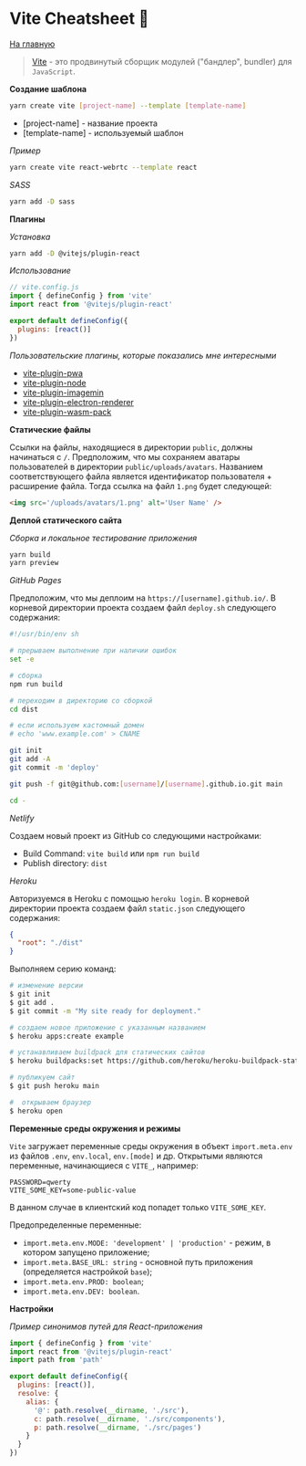 # Vite Cheatsheet :metal:

[На главную](../README.md)

> [Vite](https://vitejs.dev/) - это продвинутый сборщик модулей ("бандлер", bundler) для `JavaScript`.

__Создание шаблона__

```bash
yarn create vite [project-name] --template [template-name]
```

- [project-name] - название проекта
- [template-name] - используемый шаблон

_Пример_

```bash
yarn create vite react-webrtc --template react
```

_SASS_

```bash
yarn add -D sass
```

__Плагины__

_Установка_

```bash
yarn add -D @vitejs/plugin-react
```

_Использование_

```js
// vite.config.js
import { defineConfig } from 'vite'
import react from '@vitejs/plugin-react'

export default defineConfig({
  plugins: [react()]
})
```

_Пользовательские плагины, которые показались мне интересными_

- [vite-plugin-pwa](https://github.com/antfu/vite-plugin-pwa)
- [vite-plugin-node](https://github.com/axe-me/vite-plugin-node)
- [vite-plugin-imagemin](https://github.com/vbenjs/vite-plugin-imagemin)
- [vite-plugin-electron-renderer](https://github.com/caoxiemeihao/vite-plugins/tree/main/packages/electron-renderer)
- [vite-plugin-wasm-pack](https://github.com/nshen/vite-plugin-wasm-pack)

__Статические файлы__

Ссылки на файлы, находящиеся в директории `public`, должны начинаться с `/`. Предположим, что мы сохраняем аватары пользователей в директории `public/uploads/avatars`. Названием соответствующего файла является идентификатор пользователя + расширение файла. Тогда ссылка на файл `1.png` будет следующей:

```html
<img src='/uploads/avatars/1.png' alt='User Name' />
```

__Деплой статического сайта__

_Сборка и локальное тестирование приложения_

```bash
yarn build
yarn preview
```

_GitHub Pages_

Предположим, что мы деплоим на `https://[username].github.io/`. В корневой директории проекта создаем файл `deploy.sh` следующего содержания:

```sh
#!/usr/bin/env sh

# прерываем выполнение при наличии ошибок
set -e

# сборка
npm run build

# переходим в директорию со сборкой
cd dist

# если используем кастомный домен
# echo 'www.example.com' > CNAME

git init
git add -A
git commit -m 'deploy'

git push -f git@github.com:[username]/[username].github.io.git main

cd -
```

_Netlify_

Создаем новый проект из GitHub со следующими настройками:

- Build Command: `vite build` или `npm run build`
- Publish directory: `dist`

_Heroku_

Авторизуемся в Heroku с помощью `heroku login`. В корневой директории проекта создаем файл `static.json` следующего содержания:

```json
{
  "root": "./dist"
}
```

Выполняем серию команд:

```bash
# изменение версии
$ git init
$ git add .
$ git commit -m "My site ready for deployment."

# создаем новое приложение с указанным названием
$ heroku apps:create example

# устанавливаем buildpack для статических сайтов
$ heroku buildpacks:set https://github.com/heroku/heroku-buildpack-static.git

# публикуем сайт
$ git push heroku main

#  открываем браузер
$ heroku open
```

__Переменные среды окружения и режимы__

`Vite` загружает переменные среды окружения в объект `import.meta.env` из файлов `.env`, `env.local`, `env.[mode]` и др. Открытыми являются переменные, начинающиеся с `VITE_`, например:

```
PASSWORD=qwerty
VITE_SOME_KEY=some-public-value
```

В данном случае в клиентский код попадет только `VITE_SOME_KEY`.

Предопределенные переменные:

- `import.meta.env.MODE: 'development' | 'production'` - режим, в котором запущено приложение;
- `import.meta.BASE_URL: string` - основной путь приложения (определяется настройкой `base`);
- `import.meta.env.PROD: boolean`;
- `import.meta.env.DEV: boolean`.

__Настройки__

_Пример синонимов путей для React-приложения_

```js
import { defineConfig } from 'vite'
import react from '@vitejs/plugin-react'
import path from 'path'

export default defineConfig({
  plugins: [react()],
  resolve: {
    alias: {
      '@': path.resolve(__dirname, './src'),
      c: path.resolve(__dirname, './src/components'),
      p: path.resolve(__dirname, './src/pages')
    }
  }
})
```